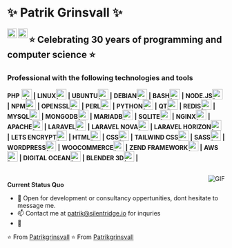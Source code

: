# ✨ Patrik Grinsvall ✨
<a href="https://www.linkedin.com/in/patrikgrinsvall/">
  <img align="left" alt="LinkedIn" width="22px" src="https://cdn.jsdelivr.net/npm/simple-icons@3.1.0/icons/linkedin.svg" />
</a>
<a href="patrik@silentridge.io">
  <img align="left" alt="'Gmail" width="22px" src="https://cdn.jsdelivr.net/npm/simple-icons@3.1.0/icons/gmail.svg" />
</a>


## ⭐️ Celebrating 30 years of programming and computer science ⭐️

### Professional with the following technologies and tools

**PHP** <img alt="php" valign="bottom" height="24px" color="#ffaa00" src="https://cdn.jsdelivr.net/npm/simple-icons@3.1.0/icons/php.svg" />  **|** 
**LINUX**<img alt="Laravel" valign="bottom" height="24px" src="https://cdn.jsdelivr.net/npm/simple-icons@3.1.0/icons/linux.svg" /> **|** 
**UBUNTU**<img alt="Laravel" valign="bottom" height="24px" src="https://cdn.jsdelivr.net/npm/simple-icons@3.1.0/icons/ubuntu.svg" /> **|** 
**DEBIAN**<img alt="Laravel" valign="bottom" height="24px" src="https://cdn.jsdelivr.net/npm/simple-icons@3.1.0/icons/debian.svg" /> **|** 
**BASH**<img alt="Laravel" valign="bottom" height="24px" src="https://cdn.jsdelivr.net/npm/simple-icons@3.1.0/icons/bash.svg" /> **|** 
**NODE.JS**<img alt="Laravel" valign="bottom" height="24px" src="https://cdn.jsdelivr.net/npm/simple-icons@3.1.0/icons/node-dot-js.svg" /> **|** 
**NPM**<img alt="Laravel" valign="bottom" height="24px" src="https://cdn.jsdelivr.net/npm/simple-icons@3.1.0/icons/npm.svg" /> **|** 
**OPENSSL**<img alt="Laravel" valign="bottom" height="24px" src="https://cdn.jsdelivr.net/npm/simple-icons@3.1.0/icons/openssl.svg" /> **|** 
**PERL**<img alt="Laravel" valign="bottom" height="24px" src="https://cdn.jsdelivr.net/npm/simple-icons@3.1.0/icons/perl.svg" /> **|** 
**PYTHON**<img alt="Laravel" valign="bottom" height="24px" src="https://cdn.jsdelivr.net/npm/simple-icons@3.1.0/icons/python.svg" /> **|** 
**QT**<img alt="Laravel" valign="bottom" height="24px" src="https://cdn.jsdelivr.net/npm/simple-icons@3.1.0/icons/qt.svg" /> **|** 
**REDIS**<img alt="Laravel" valign="bottom" height="24px" src="https://cdn.jsdelivr.net/npm/simple-icons@3.1.0/icons/redis.svg" /> **|** 
**MYSQL**<img alt="Laravel" valign="bottom" height="24px" src="https://cdn.jsdelivr.net/npm/simple-icons@3.1.0/icons/mysql.svg" /> **|** 
**MONGODB**<img alt="Laravel" valign="bottom" height="24px" src="https://cdn.jsdelivr.net/npm/simple-icons@3.1.0/icons/mongodb.svg" /> **|** 
**MARIADB**<img alt="Laravel" valign="bottom" height="24px" src="https://cdn.jsdelivr.net/npm/simple-icons@3.1.0/icons/mariadb.svg" /> **|** 
**SQLITE**<img alt="Laravel" valign="bottom" height="24px" src="https://cdn.jsdelivr.net/npm/simple-icons@3.1.0/icons/sqlite.svg" /> **|** 
**NGINX**<img alt="Laravel" valign="bottom" height="24px" src="https://cdn.jsdelivr.net/npm/simple-icons@3.1.0/icons/nginx.svg" /> **|** 
**APACHE**<img alt="Laravel" valign="bottom" height="24px" src="https://cdn.jsdelivr.net/npm/simple-icons@3.1.0/icons/apache.svg" /> **|** 
**LARAVEL**<img alt="Laravel" valign="bottom" height="24px" src="https://cdn.jsdelivr.net/npm/simple-icons@3.1.0/icons/laravel.svg" /> **|** 
**LARAVEL NOVA**<img alt="Laravel" valign="bottom" height="24px" src="https://cdn.jsdelivr.net/npm/simple-icons@3.1.0/icons/laravelnova.svg" /> **|** 
**LARAVEL HORIZON**<img alt="Laravel" valign="bottom" height="24px" src="https://cdn.jsdelivr.net/npm/simple-icons@3.1.0/icons/laravelhorizon.svg" /> **|** 
**LETS ENCRYPT**<img alt="Laravel" valign="bottom" height="24px" src="https://cdn.jsdelivr.net/npm/simple-icons@3.1.0/icons/letsencrypt.svg" /> **|** 
**HTML**<img alt="Laravel" valign="bottom" height="24px" src="https://cdn.jsdelivr.net/npm/simple-icons@3.1.0/icons/html.svg" /> **|** 
**CSS**<img alt="Laravel" valign="bottom" height="24px" src="https://cdn.jsdelivr.net/npm/simple-icons@3.1.0/icons/css.svg" /> **|** 
**TAILWIND CSS**<img alt="Laravel" valign="bottom" height="24px" src="https://cdn.jsdelivr.net/npm/simple-icons@3.1.0/icons/tailwindcss.svg" /> **|** 
**SASS**<img alt="Laravel" valign="bottom" height="24px" src="https://cdn.jsdelivr.net/npm/simple-icons@3.1.0/icons/sass.svg" /> **|** 
**WORDPRESS**<img alt="Laravel" valign="bottom" height="24px" src="https://cdn.jsdelivr.net/npm/simple-icons@3.1.0/icons/wordpress.svg" /> **|** 
**WOOCOMMERCE**<img alt="Laravel" valign="bottom" height="24px" src="https://cdn.jsdelivr.net/npm/simple-icons@3.1.0/icons/woocommerce.svg" /> **|** 
**ZEND FRAMEWORK**<img alt="Laravel" valign="bottom" height="24px" src="https://cdn.jsdelivr.net/npm/simple-icons@3.1.0/icons/zendframework.svg" /> **|** 
**AWS**<img alt="Laravel" valign="bottom" height="24px" src="https://cdn.jsdelivr.net/npm/simple-icons@3.1.0/icons/amazonaws.svg" /> **|** 
**DIGITAL OCEAN**<img alt="Laravel" valign="bottom" height="24px" src="https://cdn.jsdelivr.net/npm/simple-icons@3.1.0/icons/digitalocean.svg" /> **|** 
**BLENDER 3D**<img alt="Laravel" valign="bottom" height="24px" src="https://cdn.jsdelivr.net/npm/simple-icons@3.1.0/icons/blender.svg" /> **|** 

<br/>
  <img align="right" alt="GIF" src="https://media.giphy.com/media/iIqmM5tTjmpOB9mpbn/giphy.gif" />

**Current Status Quo**

- 💬 Open for development or consultancy oppertunities, dont hesitate to message me.
- 📫 Contact me at patrik@silentridge.io for inquries
- 👀 

⭐️ From [Patrikgrinsvall](https://github.com/patrikgrinsvall)
⭐️ From [Patrikgrinsvall](https://github.com/silentpatrik)
